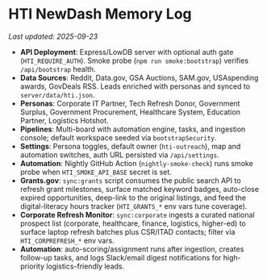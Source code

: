 # HTI NewDash Memory Log

_Last updated: 2025-09-23_

- **API Deployment**: Express/LowDB server with optional auth gate (`HTI_REQUIRE_AUTH`). Smoke probe (`npm run smoke:bootstrap`) verifies `/api/bootstrap` health.
- **Data Sources**: Reddit, Data.gov, GSA Auctions, SAM.gov, USAspending awards, GovDeals RSS. Leads enriched with personas and synced to `server/data/hti.json`.
- **Personas**: Corporate IT Partner, Tech Refresh Donor, Government Surplus, Government Procurement, Healthcare System, Education Partner, Logistics Hotshot.
- **Pipelines**: Multi-board with automation engine, tasks, and ingestion console; default workspace seeded via `bootstrapSecurity`.
- **Settings**: Persona toggles, default owner (`hti-outreach`), map and automation switches, auth URL persisted via `/api/settings`.
- **Automation**: Nightly GitHub Action (`nightly-smoke-check`) runs smoke probe when `HTI_SMOKE_API_BASE` secret is set.
- **Grants.gov**: `sync:grants` script consumes the public search API to refresh grant milestones, surface matched keyword badges, auto-close expired opportunities, deep-link to the original listings, and feed the digital-literacy hours tracker (`HTI_GRANTS_*` env vars tune coverage).
- **Corporate Refresh Monitor**: `sync:corporate` ingests a curated national prospect list (corporate, healthcare, finance, logistics, higher-ed) to surface laptop refresh batches plus CSR/ITAD contacts; filter via `HTI_CORPREFRESH_*` env vars.
- **Automation**: auto-scoring/assignment runs after ingestion, creates follow-up tasks, and logs Slack/email digest notifications for high-priority logistics-friendly leads.
